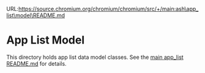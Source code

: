 URL:https://source.chromium.org/chromium/chromium/src/+/main:ash\app_list\model\README.md
# App List Model

This directory holds app list data model classes. See the [main app_list
README.md](/ash/app_list/README.md) for details.
